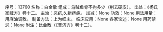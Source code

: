 序号：13760
名称：白金散
组成：乌贼鱼骨不拘多少（削去硬皮）。
出处：《杨氏家藏方》卷十二。
主治：恶疮,久新痔痈。
加减：None
功效：None
用法用量：用麻油调敷。
制备方法：上为细末。
临床应用：None
各家论述：None
用药禁忌：None
附注：比金散（《普济方》卷十二）。
